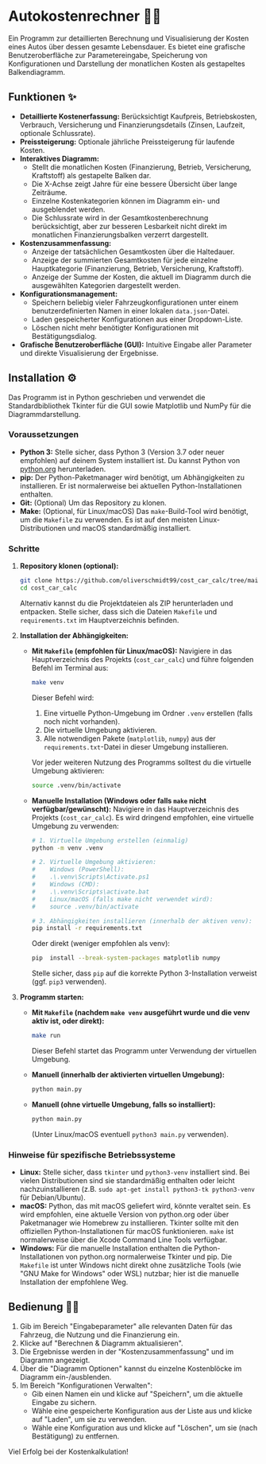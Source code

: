 # Autokostenrechner 🚗💨

Ein Programm zur detaillierten Berechnung und Visualisierung der Kosten eines Autos über dessen gesamte Lebensdauer. Es bietet eine grafische Benutzeroberfläche zur Parametereingabe, Speicherung von Konfigurationen und Darstellung der monatlichen Kosten als gestapeltes Balkendiagramm.

## Funktionen ✨

- **Detaillierte Kostenerfassung:** Berücksichtigt Kaufpreis, Betriebskosten, Verbrauch, Versicherung und Finanzierungsdetails (Zinsen, Laufzeit, optionale Schlussrate).
- **Preissteigerung:** Optionale jährliche Preissteigerung für laufende Kosten.
- **Interaktives Diagramm:**
  - Stellt die monatlichen Kosten (Finanzierung, Betrieb, Versicherung, Kraftstoff) als gestapelte Balken dar.
  - Die X-Achse zeigt Jahre für eine bessere Übersicht über lange Zeiträume.
  - Einzelne Kostenkategorien können im Diagramm ein- und ausgeblendet werden.
  - Die Schlussrate wird in der Gesamtkostenberechnung berücksichtigt, aber zur besseren Lesbarkeit nicht direkt im monatlichen Finanzierungsbalken verzerrt dargestellt.
- **Kostenzusammenfassung:**
  - Anzeige der tatsächlichen Gesamtkosten über die Haltedauer.
  - Anzeige der summierten Gesamtkosten für jede einzelne Hauptkategorie (Finanzierung, Betrieb, Versicherung, Kraftstoff).
  - Anzeige der Summe der Kosten, die aktuell im Diagramm durch die ausgewählten Kategorien dargestellt werden.
- **Konfigurationsmanagement:**
  - Speichern beliebig vieler Fahrzeugkonfigurationen unter einem benutzerdefinierten Namen in einer lokalen `data.json`-Datei.
  - Laden gespeicherter Konfigurationen aus einer Dropdown-Liste.
  - Löschen nicht mehr benötigter Konfigurationen mit Bestätigungsdialog.
- **Grafische Benutzeroberfläche (GUI):** Intuitive Eingabe aller Parameter und direkte Visualisierung der Ergebnisse.

## Installation ⚙️

Das Programm ist in Python geschrieben und verwendet die Standardbibliothek Tkinter für die GUI sowie Matplotlib und NumPy für die Diagrammdarstellung.

### Voraussetzungen

* **Python 3:** Stelle sicher, dass Python 3 (Version 3.7 oder neuer empfohlen) auf deinem System installiert ist. Du kannst Python von [python.org](https://www.python.org/) herunterladen.
* **pip:** Der Python-Paketmanager wird benötigt, um Abhängigkeiten zu installieren. Er ist normalerweise bei aktuellen Python-Installationen enthalten.
* **Git:** (Optional) Um das Repository zu klonen.
* **Make:** (Optional, für Linux/macOS) Das `make`-Build-Tool wird benötigt, um die `Makefile` zu verwenden. Es ist auf den meisten Linux-Distributionen und macOS standardmäßig installiert.

### Schritte

1.  **Repository klonen (optional):**
    ```bash
    git clone https://github.com/oliverschmidt99/cost_car_calc/tree/main
    cd cost_car_calc
    ```
    Alternativ kannst du die Projektdateien als ZIP herunterladen und entpacken. Stelle sicher, dass sich die Dateien `Makefile` und `requirements.txt` im Hauptverzeichnis befinden.

2.  **Installation der Abhängigkeiten:**

    * **Mit `Makefile` (empfohlen für Linux/macOS):**
        Navigiere in das Hauptverzeichnis des Projekts (`cost_car_calc`) und führe folgenden Befehl im Terminal aus:
        ```bash
        make venv
        ```
        Dieser Befehl wird:
        1.  Eine virtuelle Python-Umgebung im Ordner `.venv` erstellen (falls noch nicht vorhanden).
        2.  Die virtuelle Umgebung aktivieren.
        3.  Alle notwendigen Pakete (`matplotlib`, `numpy`) aus der `requirements.txt`-Datei in dieser Umgebung installieren.

        Vor jeder weiteren Nutzung des Programms solltest du die virtuelle Umgebung aktivieren:
        ```bash
        source .venv/bin/activate
        ```

    * **Manuelle Installation (Windows oder falls `make` nicht verfügbar/gewünscht):**
        Navigiere in das Hauptverzeichnis des Projekts (`cost_car_calc`). Es wird dringend empfohlen, eine virtuelle Umgebung zu verwenden:
        ```bash
        # 1. Virtuelle Umgebung erstellen (einmalig)
        python -m venv .venv

        # 2. Virtuelle Umgebung aktivieren:
        #    Windows (PowerShell):
        #    .\.venv\Scripts\Activate.ps1
        #    Windows (CMD):
        #    .\.venv\Scripts\activate.bat
        #    Linux/macOS (falls make nicht verwendet wird):
        #    source .venv/bin/activate

        # 3. Abhängigkeiten installieren (innerhalb der aktiven venv):
        pip install -r requirements.txt 
        ```
        Oder direkt (weniger empfohlen als venv):
        ```bash
        pip  install --break-system-packages matplotlib numpy
        ```
        Stelle sicher, dass `pip` auf die korrekte Python 3-Installation verweist (ggf. `pip3` verwenden).

3.  **Programm starten:**

    * **Mit `Makefile` (nachdem `make venv` ausgeführt wurde und die venv aktiv ist, oder direkt):**
        ```bash
        make run
        ```
        Dieser Befehl startet das Programm unter Verwendung der virtuellen Umgebung.

    * **Manuell (innerhalb der aktivierten virtuellen Umgebung):**
        ```bash
        python main.py
        ```
    * **Manuell (ohne virtuelle Umgebung, falls so installiert):**
        ```bash
        python main.py 
        ```
        (Unter Linux/macOS eventuell `python3 main.py` verwenden).

### Hinweise für spezifische Betriebssysteme

* **Linux:** Stelle sicher, dass `tkinter` und `python3-venv` installiert sind. Bei vielen Distributionen sind sie standardmäßig enthalten oder leicht nachzuinstallieren (z.B. `sudo apt-get install python3-tk python3-venv` für Debian/Ubuntu).
* **macOS:** Python, das mit macOS geliefert wird, könnte veraltet sein. Es wird empfohlen, eine aktuelle Version von python.org oder über Paketmanager wie Homebrew zu installieren. Tkinter sollte mit den offiziellen Python-Installationen für macOS funktionieren. `make` ist normalerweise über die Xcode Command Line Tools verfügbar.
* **Windows:** Für die manuelle Installation enthalten die Python-Installationen von python.org normalerweise Tkinter und pip. Die `Makefile` ist unter Windows nicht direkt ohne zusätzliche Tools (wie "GNU Make for Windows" oder WSL) nutzbar; hier ist die manuelle Installation der empfohlene Weg.

## Bedienung 👨‍💻

1.  Gib im Bereich "Eingabeparameter" alle relevanten Daten für das Fahrzeug, die Nutzung und die Finanzierung ein.
2.  Klicke auf "Berechnen & Diagramm aktualisieren".
3.  Die Ergebnisse werden in der "Kostenzusammenfassung" und im Diagramm angezeigt.
4.  Über die "Diagramm Optionen" kannst du einzelne Kostenblöcke im Diagramm ein-/ausblenden.
5.  Im Bereich "Konfigurationen Verwalten":
    - Gib einen Namen ein und klicke auf "Speichern", um die aktuelle Eingabe zu sichern.
    - Wähle eine gespeicherte Konfiguration aus der Liste aus und klicke auf "Laden", um sie zu verwenden.
    - Wähle eine Konfiguration aus und klicke auf "Löschen", um sie (nach Bestätigung) zu entfernen.

Viel Erfolg bei der Kostenkalkulation!
